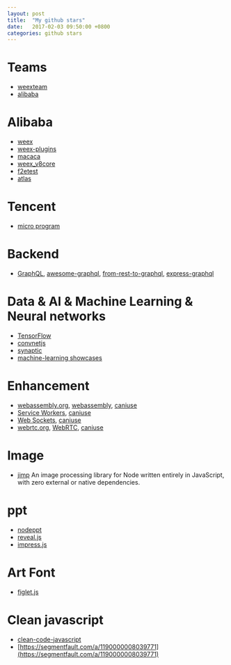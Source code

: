 ```yaml
---
layout: post
title:  "My github stars"
date:   2017-02-03 09:50:00 +0800
categories: github stars
---
```


# Teams
* [weexteam](https://github.com/weexteam)
* [alibaba](https://github.com/alibaba)

# Alibaba
* [weex](https://weex-project.io/)
* [weex-plugins](https://github.com/weexteam/weex-plugins)
* [macaca](https://macacajs.com/getting-started.html)
* [weex_v8core](https://github.com/alibaba/weex_v8core)
* [f2etest](https://github.com/alibaba/f2etest)
* [atlas]()

# Tencent
* [micro program](https://github.com/opendigg/awesome-github-wechat-weapp)

# Backend
* [GraphQL](https://github.com/graphql/graphql-js), [awesome-graphql](https://github.com/chentsulin/awesome-graphql),  [from-rest-to-graphql](https://0x2a.sh/from-rest-to-graphql-b4e95e94c26b#.wqzowjomw), [express-graphql](https://github.com/graphql/express-graphql)

# Data & AI & Machine Learning & Neural networks
* [TensorFlow](https://www.tensorflow.org/)
* [convnetjs](https://github.com/karpathy/convnetjs)
* [synaptic](https://github.com/cazala/synaptic)
* [machine-learning showcases](https://github.com/showcases/machine-learning)

# Enhancement
* [webassembly.org](http://webassembly.org/), [webassembly](https://github.com/webassembly/), [caniuse](http://caniuse.com/#search=WebAssembly)
* [Service Workers](https://developer.mozilla.org/en-US/docs/Web/API/Service_Worker_API),  [caniuse](http://caniuse.com/#search=service%20workers)
* [Web Sockets](), [caniuse](http://caniuse.com/#search=web%20sockets)
* [webrtc.org](https://webrtc.org/), [WebRTC](https://developer.mozilla.org/en-US/docs/Glossary/WebRTC), [caniuse](http://caniuse.com/#search=webrtc)

# Image
* [jimp](https://github.com/oliver-moran/jimp) An image processing library for Node written entirely in JavaScript, with zero external or native dependencies.

# ppt
* [nodeppt](https://github.com/ksky521/nodePPT)
* [reveal.js](https://github.com/hakimel/reveal.js)
* [impress.js](https://github.com/impress/impress.js)

# Art Font
* [figlet.js](https://github.com/patorjk/figlet.js)

# Clean javascript
* [clean-code-javascript](https://github.com/ryanmcdermott/clean-code-javascript)
* [https://segmentfault.com/a/1190000008039771](https://segmentfault.com/a/1190000008039771)
